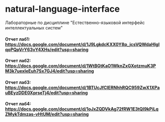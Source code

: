 # natural-language-interface
Лабораторные по дисциплине "Естественно-языковой интерфейс интеллектуальных систем"

#### Отчет лаб1: https://docs.google.com/document/d/1J9LgkdcKXX0Y8p_jcsVQWdaHIgIqoPQpVrY63vY4XHs/edit?usp=sharing

#### Отчет лаб2: https://docs.google.com/document/d/1WtBGtKaO1WknZxGXotzmuK3PM3k7uexIeEuh7Sx7GJ4/edit?usp=sharing

#### Отчет лаб3: https://docs.google.com/document/d/1BTUcJfCIERNhhRQC959ZwX1XPauBEyzDDE0XprseTj4/edit?usp=sharing

#### Отчет лаб4: https://docs.google.com/document/d/1oJxZQDVkAg72fRW1E3tQI9kPiLqZMykTdmzas-vHtUM/edit?usp=sharing

